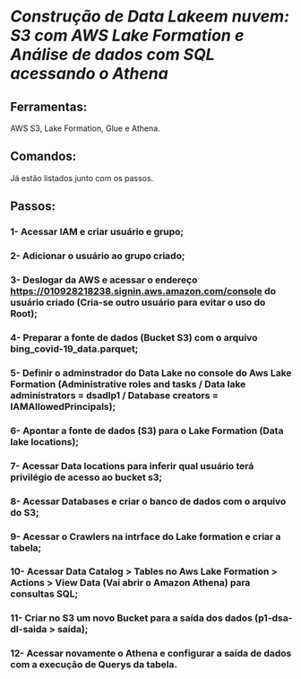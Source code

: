 # ***Construção de  Data Lakeem nuvem: S3 com AWS Lake Formation e Análise de dados com SQL acessando o Athena***

## Ferramentas:

AWS S3, Lake Formation, Glue e Athena.

## Comandos:
Já estão listados junto com os passos.

## Passos:

### 1- Acessar IAM e criar usuário e grupo;

### 2- Adicionar o usuário ao grupo criado;

### 3- Deslogar da AWS e acessar o endereço https://010928218238.signin.aws.amazon.com/console do usuário criado (Cria-se outro usuário para evitar o uso do Root);

### 4- Preparar a fonte de dados (Bucket S3) com o arquivo bing_covid-19_data.parquet;

### 5- Definir o adminstrador do Data Lake no console do Aws Lake Formation (Administrative roles and tasks / Data lake administrators = dsadlp1 / Database creators = IAMAllowedPrincipals);

### 6- Apontar a fonte de dados (S3) para o Lake Formation (Data lake locations);

### 7- Acessar Data locations para inferir qual usuário terá privilégio de acesso ao bucket s3;

### 8- Acessar Databases e criar o banco de dados com o arquivo do S3;

### 9- Acessar o Crawlers na intrface do Lake formation e criar a tabela;

### 10- Acessar Data Catalog > Tables no Aws Lake Formation > Actions > View Data (Vai abrir o Amazon Athena) para consultas SQL;

### 11- Criar no S3 um novo Bucket para a saída dos dados (p1-dsa-dl-saida > saída);

### 12- Acessar novamente o Athena e configurar a saída de dados com a execução de Querys da tabela.